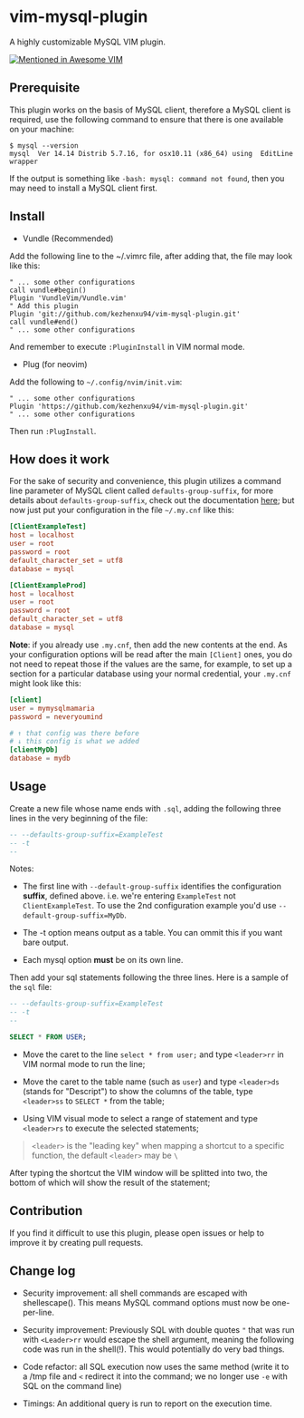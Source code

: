 # vim-mysql-plugin

A highly customizable MySQL VIM plugin.

[![Mentioned in Awesome VIM](https://awesome.re/mentioned-badge.svg)](https://github.com/akrawchyk/awesome-vim/)

## Prerequisite

This plugin works on the basis of MySQL client, therefore a MySQL client is required, use the following command to ensure that there is one available on your machine:

```shell
$ mysql --version
mysql  Ver 14.14 Distrib 5.7.16, for osx10.11 (x86_64) using  EditLine wrapper
```

If the output is something like `-bash: mysql: command not found`, then you may need to install a MySQL client first.

## Install

- Vundle (Recommended)

Add the following line to the ~/.vimrc file, after adding that, the file may look like this:

```vimrc
" ... some other configurations
call vundle#begin()
Plugin 'VundleVim/Vundle.vim'
" Add this plugin
Plugin 'git://github.com/kezhenxu94/vim-mysql-plugin.git'
call vundle#end()
" ... some other configurations
```

And remember to execute `:PluginInstall` in VIM normal mode.

- Plug (for neovim)

Add the following to `~/.config/nvim/init.vim`:
```vimrc
" ... some other configurations
Plugin 'https://github.com/kezhenxu94/vim-mysql-plugin.git'
" ... some other configurations
```

Then run `:PlugInstall`.


## How does it work

For the sake of security and convenience, this plugin utilizes a command line parameter of MySQL client called `defaults-group-suffix`, for more details about `defaults-group-suffix`, check out the documentation [here](https://dev.mysql.com/doc/refman/5.5/en/option-file-options.html#option_general_defaults-group-suffix); but now just put your configuration in the file `~/.my.cnf` like this:

```conf
[ClientExampleTest]
host = localhost
user = root
password = root
default_character_set = utf8
database = mysql

[ClientExampleProd]
host = localhost
user = root
password = root
default_character_set = utf8
database = mysql
```

**Note**: if you already use `.my.cnf`, then add the new contents at the end. As your configuration options will be read after the main `[Client]` ones, you do not need to repeat those if the values are the same, for example, to set up a section for a particular database using your normal credential, your `.my.cnf` might look like this:

```conf
[client]
user = mymysqlmamaria
password = neveryoumind

# ↑ that config was there before
# ↓ this config is what we added
[clientMyDb]
database = mydb
```

## Usage

Create a new file whose name ends with `.sql`, adding the following three lines in the very beginning of the file:

```sql
-- --defaults-group-suffix=ExampleTest
-- -t
--
```

Notes:

- The first line with `--default-group-suffix` identifies the configuration **suffix**, defined above. i.e. we're entering `ExampleTest` not `ClientExampleTest`. To use the 2nd configuration example you'd use `--default-group-suffix=MyDb`.

- The -t option means output as a table. You can ommit this if you want bare output.

- Each mysql option **must** be on its own line.

Then add your sql statements following the three lines. Here is a sample of the `sql` file:

```sql
-- --defaults-group-suffix=ExampleTest
-- -t
--

SELECT * FROM USER;
```

- Move the caret to the line `select * from user;` and type `<leader>rr` in VIM normal mode to run the line;

- Move the caret to the table name (such as `user`) and type `<leader>ds` (stands for "Descript") to show the columns of the table, type `<leader>ss` to `SELECT *` from the table;

- Using VIM visual mode to select a range of statement and type `<leader>rs` to execute the selected statements;

> `<leader>` is the "leading key" when mapping a shortcut to a specific function, the default `<leader>` may be `\`

After typing the shortcut the VIM window will be splitted into two, the bottom of which will show the result of the statement;

## Contribution

If you find it difficult to use this plugin, please open issues or help to improve it by creating pull requests.

## Change log

- Security improvement: all shell commands are escaped with shellescape(). This means MySQL command options must now be one-per-line.

- Security improvement: Previously SQL with double quotes `"` that was run with `<Leader>rr` would escape the shell argument, meaning the following code was run in the shell(!). This would potentially do very bad things.

- Code refactor: all SQL execution now uses the same method (write it to a /tmp file and `<` redirect it into the command; we no longer use `-e` with SQL on the command line)

- Timings: An additional query is run to report on the execution time.
